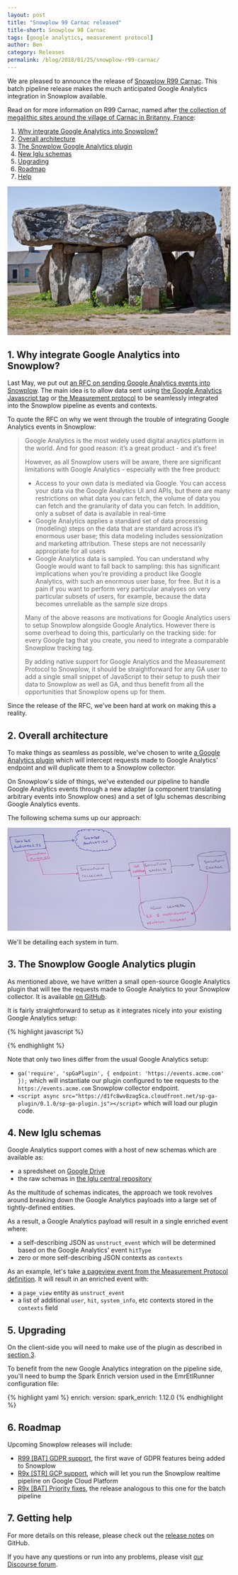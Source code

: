 ```yaml
---
layout: post
title: "Snowplow 99 Carnac released"
title-short: Snowplow 98 Carnac
tags: [google analytics, measurement protocol]
author: Ben
category: Releases
permalink: /blog/2018/01/25/snowplow-r99-carnac/
---
```


We are pleased to announce the release of [Snowplow R99 Carnac][release-notes]. This batch pipeline
release makes the much anticipated Google Analytics integration in Snowplow available.

Read on for more information on R99 Carnac, named after
[the collection of megalithic sites around the village of Carnac in Britanny, France][carnac]:

<!--more-->

1. [Why integrate Google Analytics into Snowplow?](#why)
2. [Overall architecture](#architecture)
3. [The Snowplow Google Analytics plugin](#plugin)
4. [New Iglu schemas](#schemas)
5. [Upgrading](#upgrading)
6. [Roadmap](#roadmap)
7. [Help](#help)

![carnac][carnac-img]

<h2 id="why">1. Why integrate Google Analytics into Snowplow?</h2>

Last May, we put out [an RFC on sending Google Analytics events into Snowplow][rfc]. The main idea
is to allow data sent using [the Google Analytics Javascript tag][ga] or
[the Measurement protocol][mp] to be seamlessly integrated into the Snowplow pipeline as events and
contexts.

To quote the RFC on why we went through the trouble of integrating Google Analytics events in
Snowplow:

>Google Analytics is the most widely used digital anaytics platform in the world. And for good
>reason: it’s a great product - and it’s free!
>
>However, as all Snowplow users will be aware, there are significant limitations with Google
>Analytics - especially with the free product:
>
>- Access to your own data is mediated via Google. You can access your data via the Google Analytics
>UI and APIs, but there are many restrictions on what data you can fetch, the volume of data you can
>fetch and the granularity of data you can fetch. In addition, only a subset of data is available in
>real-time
>- Google Analytics applies a standard set of data processing (modeling) steps on the data that are
>standard across it’s enormous user base; this data modeling includes sessionization and marketing
>attribution. These steps are not necessarily appropriate for all users
>- Google Analytics data is sampled. You can understand why Google would want to fall back to
>sampling: this has significant implications when you’re providing a product like Google Analytics,
>with such an enormous user base, for free. But it is a pain if you want to perform very particular
>analyses on very particular subsets of users, for example, because the data becomes unreliable as
>the sample size drops
>
>Many of the above reasons are motivations for Google Analytics users to setup Snowplow alongside
>Google Analytics. However there is some overhead to doing this, particularly on the tracking side:
>for every Google tag that you create, you need to integrate a comparable Snowplow tracking tag.
>
>By adding native support for Google Analytics and the Measurement Protocol to Snowplow, it should
>be straightforward for any GA user to add a single small snippet of JavaScript to their setup to
>push their data to Snowplow as well as GA, and thus benefit from all the opportunities that
>Snowplow opens up for them.

Since the release of the RFC, we've been hard at work on making this a reality.

<h2 id="architecture">2. Overall architecture</h2>

To make things as seamless as possible, we've chosen to write [a Google Analytics plugin][ga-plugin]
which will intercept requests made to Google Analytics' endpoint and will duplicate them to a
Snowplow collector.

On Snowplow's side of things, we've extended our pipeline to handle Google Analytics events through
a new adapter (a component translating arbitrary events into Snowplow ones) and a set of Iglu
schemas describing Google Analytics events.

The following schema sums up our approach:

![schema][ga-schema-img]

We'll be detailing each system in turn.

<h2 id="plugin">3. The Snowplow Google Analytics plugin</h2>

As mentioned above, we have written a small open-source Google Analytics plugin that will tee the
requests made to Google Analytics to your Snowplow collector. It is available
[on GitHub][spga-plugin].

It is fairly straightforward to setup as it integrates nicely into your existing Google Analytics
setup:

{% highlight javascript %}
<script>
  (function(i,s,o,g,r,a,m){i['GoogleAnalyticsObject']=r;i[r]=i[r]||function(){
  (i[r].q=i[r].q||[]).push(arguments)},i[r].l=1*new Date();a=s.createElement(o),
  m=s.getElementsByTagName(o)[0];a.async=1;a.src=g;m.parentNode.insertBefore(a,m)
  })(window,document,'script','https://www.google-analytics.com/analytics.js','ga');

  ga('create', 'UA-12345-1', 'auto');
  ga('require', 'spGaPlugin', { endpoint: 'https://events.acme.com' });
  ga('send', 'pageview');
</script>
<script async src="https://d1fc8wv8zag5ca.cloudfront.net/sp-ga-plugin/0.1.0/sp-ga-plugin.js"></script>
{% endhighlight %}

Note that only two lines differ from the usual Google Analytics setup:

- `ga('require', 'spGaPlugin', { endpoint: 'https://events.acme.com' });` which will instantiate our
plugin configured to tee requests to the `https://events.acme.com` Snowplow collector endpoint.
- `<script async src="https://d1fc8wv8zag5ca.cloudfront.net/sp-ga-plugin/0.1.0/sp-ga-plugin.js"></script>` which will load our plugin code.

<h2 id="schemas">4. New Iglu schemas</h2>

Google Analytics support comes with a host of new schemas which are available as:

- a spredsheet on [Google Drive][spreadsheet]
- the raw schemas in [the Iglu central repository][mp-schemas]

As the multitude of schemas indicates, the approach we took revolves around breaking down the
Google Analytics payloads into a large set of tightly-defined entities.

As a result, a Google Analytics payload will result in a single enriched event where:

- a self-describing JSON as `unstruct_event` which will be determined based on the Google Analytics'
event `hitType`
- zero or more self-describing JSON contexts as `contexts`

As an example, let's take [a pageview event from the Measurement Protocol definition][pageview]. It
will result in an enriched event with:

- a `page_view` entity as `unstruct_event`
- a list of additional `user`, `hit`, `system_info`, etc contexts stored in the `contexts` field

<h2 id="upgrading">5. Upgrading</h2>

On the client-side you will need to make use of the plugin as described in [section 3](#plugin).

To benefit from the new Google Analytics integration on the pipeline side, you'll need to bump the
Spark Enrich version used in the EmrEtlRunner configuration file:

{% highlight yaml %}
enrich:
  version:
    spark_enrich: 1.12.0
{% endhighlight %}

<h2 id="roadmap">6. Roadmap</h2>

Upcoming Snowplow releases will include:

* [R99 [BAT] GDPR support][r9x-gdpr], the first wave of GDPR features being added to Snowplow
* [R9x [STR] GCP support][r9x-gcp], which will let you run the Snowplow realtime pipeline on
Google Cloud Platform
* [R9x [BAT] Priority fixes][r9x-bat], the release analogous to this one for the batch pipeline

<h2 id="help">7. Getting help</h2>

For more details on this release, please check out the [release notes][release-notes] on GitHub.

If you have any questions or run into any problems, please visit [our Discourse forum][discourse].

[carnac]: https://en.wikipedia.org/wiki/Carnac_stones
[carnac-img]: /assets/img/blog/2018/01/carnac.jpg
[ga-schema-img]: /assets/img/blog/2018/01/ga-schema.jpg

[release-notes]: https://github.com/snowplow/snowplow/releases/tag/r99-carnac
[discourse]: http://discourse.snowplowanalytics.com/

[r9x-gdpr]: https://github.com/snowplow/snowplow/milestone/149
[r9x-gcp]: https://github.com/snowplow/snowplow/milestone/138
[r9x-bat]: https://github.com/snowplow/snowplow/milestone/145

[rfc]: https://discourse.snowplowanalytics.com/t/sending-google-analytics-events-into-snowplow/1201
[ga]: https://analytics.google.com/analytics/web
[mp]: https://developers.google.com/analytics/devguides/collection/protocol/v1/
[ga-plugin]: https://developers.google.com/analytics/devguides/collection/analyticsjs/using-plugins
[spga-plugin]: https://github.com/snowplow-incubator/snowplow-google-analytics-plugin
[mp-schemas]: https://github.com/snowplow/iglu-central/tree/master/schemas/com.google.analytics.measurement-protocol
[spreadsheet]: https://docs.google.com/spreadsheets/d/1Y4dLkFPWhAqtWdjQA-C4Oi-5dTyrw8hD3xA8_DdcklM/edit#gid=0
[pageview]: https://developers.google.com/analytics/devguides/collection/protocol/v1/devguide#page
